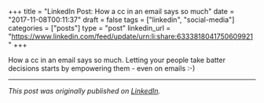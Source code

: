 +++
title = "LinkedIn Post: How a cc in an email says so much"
date = "2017-11-08T00:11:37"
draft = false
tags = ["linkedin", "social-media"]
categories = ["posts"]
type = "post"
linkedin_url = "https://www.linkedin.com/feed/update/urn:li:share:6333818041750609921"
+++

How a cc in an email says so much. Letting your people take batter decisions starts by empowering them - even on emails :-)

---

*This post was originally published on [LinkedIn](https://www.linkedin.com/in/adrianmoreno/recent-activity/all/).*